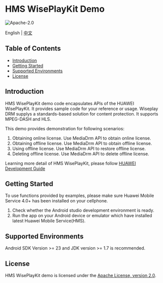# HMS WisePlayKit Demo

![Apache-2.0](https://img.shields.io/badge/license-Apache-blue)

English | [中文](https://github.com/HMS-Core/hms-wiseplay-demo/blob/master/readme_zh.md)

## Table of Contents

 * [Introduction](#introduction)
 * [Getting Started](#getting-started)
 * [Supported Environments](#supported-environments)
 * [License](#license)
 
## Introduction

HMS WisePlayKit demo code encapsulates APIs of the HUAWEI WisePlayKit. It provides sample code for your reference or usage. Wiseplay DRM supplys a standards-based solution for content protection. It supports MPEG-DASH and HLS.  
    
This demo provides demonstration for following scenarios:    
1. Obtaining online license. Use MediaDrm API to obtain online license.
2. Obtaining offline license. Use MediaDrm API to obtain offline license.
3. Using offline license. Use MediaDrm API to restore offline license.
4. Deleting offline license. Use MediaDrm API to delete offline license.

Learning more detail of HMS WisePlayKit, please follow [HUAWEI Development Guide](https://developer.huawei.com/consumer/en/doc/development/HMS-Guides/wiseplay-introduction)      
## Getting Started

To use functions provided by examples, please make sure Huawei Mobile Service 4.0+ has been installed on your cellphone.    
1. Check whether the Android studio development environment is ready.     
2. Run the app on your Android device or emulator which have installed latest Huawei Mobile Service(HMS).    
    
## Supported Environments

Android SDK Version >= 23 and JDK version >= 1.7 is recommended.
	
##  License       

HMS WisePlayKit demo is licensed under the [Apache License, version 2.0](http://www.apache.org/licenses/LICENSE-2.0).
